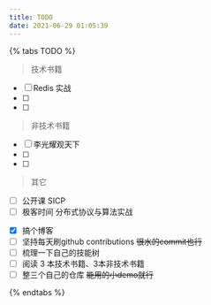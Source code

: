 ```yaml
---
title: TODO
date: 2021-06-29 01:05:39
---
```


{% tabs TODO %}
<!-- tab 阅读 -->
> 技术书籍

- [ ] Redis 实战
- [ ] 
- [ ] 

> 非技术书籍

- [ ] 李光耀观天下
- [ ] 
- [ ] 

> 其它
- [ ] 公开课 SICP
- [ ] 极客时间 分布式协议与算法实战

<!-- endtab -->


<!-- tab 2021 计划 -->
- [x] 搞个博客
- [ ] 坚持每天刷github contributions  ~~很水的commit也行~~
- [ ] 梳理一下自己的技能树
- [ ] 阅读 3 本技术书籍、3本非技术书籍
- [ ] 整三个自己的仓库 ~~能用的小demo就行~~
<!-- endtab -->


<!-- tab 其它 -->

<!-- endtab -->
{% endtabs %}

